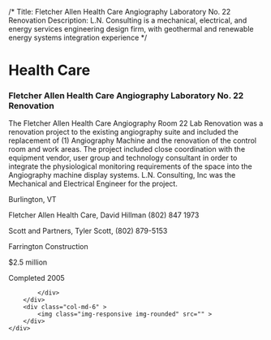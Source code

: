 /*
Title: Fletcher Allen Health Care Angiography Laboratory No. 22 Renovation
Description: L.N. Consulting is a mechanical, electrical, and energy services engineering design firm, with geothermal and renewable energy systems integration experience
*/

# Health Care

<div>
	<div class="row">
		<div class="col-md-6" >
			<div class="well" >
				<h3>Fletcher Allen Health Care Angiography Laboratory No. 22 Renovation</h3>
				<p>
   
   The Fletcher Allen Health Care Angiography Room 22  Lab Renovation was a renovation project to the existing angiography suite and included the replacement of (1) Angiography Machine and the renovation of the control room and work areas.  The project included close coordination with the equipment vendor, user group and technology consultant in order to integrate the physiological monitoring requirements of the space into the Angiography machine display systems.  L.N. Consulting, Inc was the Mechanical and Electrical Engineer for the project.
</p>
				<p>Burlington, VT</p>
				<p>Fletcher Allen Health Care, David Hillman (802) 847 1973</p>
				<p>Scott and Partners, Tyler Scott, (802) 879-5153</p>
				<p>Farrington Construction</p>
				<p>$2.5 million</p>
				<p>Completed 2005</p>
				<p></p>
				
			</div>
		</div>
		<div class="col-md-6" >
			<img class="img-responsive img-rounded" src="" >
		</div>
	</div>
</div>